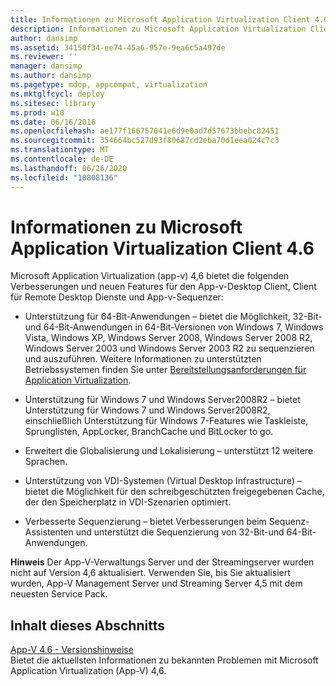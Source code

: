 ```yaml
---
title: Informationen zu Microsoft Application Virtualization Client 4.6
description: Informationen zu Microsoft Application Virtualization Client 4.6
author: dansimp
ms.assetid: 34150f34-ee74-45a6-957e-9ea6c5a497de
ms.reviewer: ''
manager: dansimp
ms.author: dansimp
ms.pagetype: mdop, appcompat, virtualization
ms.mktglfcycl: deploy
ms.sitesec: library
ms.prod: w10
ms.date: 06/16/2016
ms.openlocfilehash: ae177f166757041e6d9e0ad7d57673bbebc82451
ms.sourcegitcommit: 354664bc527d93f80687cd2eba70d1eea024c7c3
ms.translationtype: MT
ms.contentlocale: de-DE
ms.lasthandoff: 06/26/2020
ms.locfileid: "10808136"
---
```

# Informationen zu Microsoft Application Virtualization Client 4.6


Microsoft Application Virtualization (app-v) 4,6 bietet die folgenden Verbesserungen und neuen Features für den App-v-Desktop Client, Client für Remote Desktop Dienste und App-v-Sequenzer:

-   Unterstützung für 64-Bit-Anwendungen – bietet die Möglichkeit, 32-Bit-und 64-Bit-Anwendungen in 64-Bit-Versionen von Windows 7, Windows Vista, Windows XP, Windows Server 2008, Windows Server 2008 R2, Windows Server 2003 und Windows Server 2003 R2 zu sequenzieren und auszuführen. Weitere Informationen zu unterstützten Betriebssystemen finden Sie unter [Bereitstellungsanforderungen für Application Virtualization](application-virtualization-deployment-requirements.md).

-   Unterstützung für Windows 7 und Windows Server2008R2 – bietet Unterstützung für Windows 7 und Windows Server2008R2, einschließlich Unterstützung für Windows 7-Features wie Taskleiste, Sprunglisten, AppLocker, BranchCache und BitLocker to go.

-   Erweitert die Globalisierung und Lokalisierung – unterstützt 12 weitere Sprachen.

-   Unterstützung von VDI-Systemen (Virtual Desktop Infrastructure) – bietet die Möglichkeit für den schreibgeschützten freigegebenen Cache, der den Speicherplatz in VDI-Szenarien optimiert.

-   Verbesserte Sequenzierung – bietet Verbesserungen beim Sequenz-Assistenten und unterstützt die Sequenzierung von 32-Bit-und 64-Bit-Anwendungen.

**Hinweis**  Der App-V-Verwaltungs Server und der Streamingserver wurden nicht auf Version 4,6 aktualisiert. Verwenden Sie, bis Sie aktualisiert wurden, App-V Management Server und Streaming Server 4,5 mit dem neuesten Service Pack.

 

## Inhalt dieses Abschnitts


<a href="" id="app-v-4-6-release-notes"></a>[App-V 4.6 - Versionshinweise](app-v-46-release-notes.md)  
Bietet die aktuellsten Informationen zu bekannten Problemen mit Microsoft Application Virtualization (App-V) 4,6.

 

 





